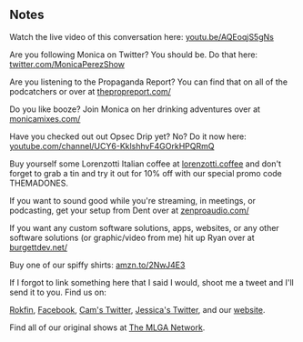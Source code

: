 ## Notes

Watch the live video of this conversation here: [youtu.be/AQEoqjS5gNs](https://youtu.be/AQEoqjS5gNs)

Are you following Monica on Twitter? You should be. Do that here: [twitter.com/MonicaPerezShow](https://twitter.com/MonicaPerezShow)

Are you listening to the Propaganda Report? You can find that on all of the podcatchers or over at [thepropreport.com/](https://www.thepropreport.com/)

Do you like booze? Join Monica on her drinking adventures over at [monicamixes.com/](https://www.monicamixes.com/)

Have you checked out out Opsec Drip yet? No? Do it now here: [youtube.com/channel/UCY6-KklshhvF4GOrkHPQRmQ](https://www.youtube.com/channel/UCY6-KklshhvF4GOrkHPQRmQ)

Buy yourself some Lorenzotti Italian coffee at [lorenzotti.coffee](https://www.lorenzotti.coffee/) and don't forget to grab a tin and try it out for 10% off with our special promo code THEMADONES.

If you want to sound good while you're streaming, in meetings, or podcasting, get your setup from Dent over at [zenproaudio.com/](https://www.zenproaudio.com/)

If you want any custom software solutions, apps, websites, or any other software solutions (or graphic/video from me) hit up Ryan over at [burgettdev.net/](https://burgettdev.net/)

Buy one of our spiffy shirts: [amzn.to/2NwJ4E3​](https://amzn.to/2NwJ4E3​)

If I forgot to link something here that I said I would, shoot me a tweet and I'll send it to you.
Find us on:

[Rokfin](https://rokfin.com/TheMadOnes), [Facebook](https://www.facebook.com/WeAreTheMad/), [Cam's Twitter](https://twitter.com/CamHarless), [Jessica's Twitter](https://twitter.com/soupcanarchist), and our [website](http://wearethemad.com).

Find all of our original shows at [The MLGA Network](https://mlganetwork.com).
